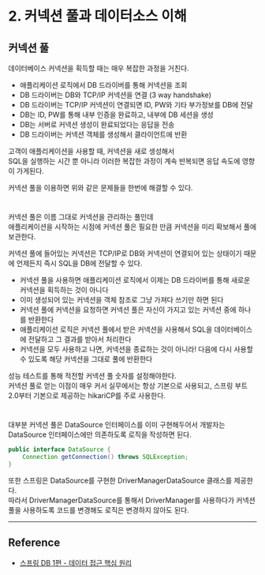 # 2. 커넥션 풀과 데이터소스 이해

## 커넥션 풀

데이터베이스 커넥션을 획득할 때는 매우 복잡한 과정을 거친다.

- 애플리케이션 로직에서 DB 드라이버를 통해 커넥션을 조회
- DB 드라이버는 DB와 TCP/IP 커넥션을 연결 (3 way handshake)
- DB 드라이버는 TCP/IP 커넥션이 연결되면 ID, PW와 기타 부가정보를 DB에 전달
- DB는 ID, PW를 통해 내부 인증을 완료하고, 내부에 DB 세션을 생성
- DB는 서버로 커넥션 생성이 완료되었다는 응답을 전송
- DB 드라이버는 커넥션 객체를 생성해서 클라이언트에 반환

고객이 애플리케이션을 사용할 때, 커넥션을 새로 생성해서  
SQL을 실행하는 시간 뿐 아니라 이러한 복잡한 과정이 계속 반복되면 응답 속도에 영향이 가게된다.  
  
커넥션 풀을 이용하면 위와 같은 문제들을 한번에 해결할 수 있다.

#

커넥션 풀은 이름 그대로 커넥션을 관리하는 풀인데  
애플리케이션을 시작하는 시점에 커넥션 풀은 필요한 만큼 커넥션을 미리 확보해서 풀에 보관한다.  
  
커넥션 풀에 들어있는 커넥션은 TCP/IP로 DB와 커넥션이 연결되어 있는 상태이기 때문에 언제든지 즉시 SQL을 DB에 전달할 수 있다.  
  
- 커넥션 풀을 사용하면 애플리케이션 로직에서 이제는 DB 드라이버를 통해 새로운 커넥션을 획득하는 것이 아니다
- 이미 생성되어 있는 커넥션을 객체 참조로 그냥 가져다 쓰기만 하면 된다
- 커넥션 풀에 커넥션을 요청하면 커넥션 풀은 자신이 가지고 있는 커넥션 중에 하나를 반환한다
- 애플리케이션 로직은 커넥션 풀에서 받은 커넥션을 사용해서 SQL을 데이터베이스에 전달하고 그 결과를 받아서 처리한다
- 커넥션을 모두 사용하고 나면, 커넥션을 종료하는 것이 아니라! 다음에 다시 사용할 수 있도록 해당 커넥션을 그대로 풀에 반환한다  
  
성능 테스트를 통해 적전할 커넥션 풀 숫자를 설정해야한다.  
커넥션 풀로 얻는 이점이 매우 커서 실무에서는 항상 기본으로 사용되고, 스프링 부트 2.0부터 기본으로 제공하는 hikariCP를 주로 사용한다.

#

대부분 커넥션 풀은 DataSource 인터페이스를 이미 구현해두어서 개발자는 DataSource 인터페이스에만 의존하도록 로직을 작성하면 된다.

```java
public interface DataSource {
    Connection getConnection() throws SQLException;
}
```

또한 스프링은 DataSource를 구현한 DriverManagerDataSource 클래스를 제공한다.  
따라서 DriverManagerDataSource를 통해서 DriverManager를 사용하다가 커넥션 풀을 사용하도록 코드를 변경해도 로직은 변경하지 않아도 된다.

---

## Reference
- [스프링 DB 1편 - 데이터 접근 핵심 원리](https://www.inflearn.com/course/%EC%8A%A4%ED%94%84%EB%A7%81-db-1/dashboard)
